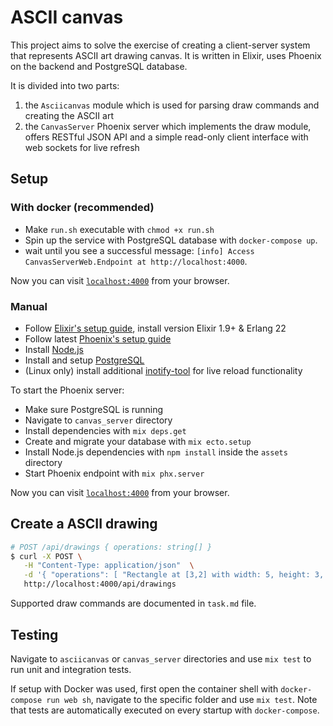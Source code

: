 # ASCII canvas

This project aims to solve the exercise of creating a client-server system that represents ASCII art drawing canvas. It is written in Elixir, uses Phoenix on the backend and PostgreSQL database.

It is divided into two parts:

1. the `Asciicanvas` module which is used for parsing draw commands and creating the ASCII art
2. the `CanvasServer` Phoenix server which implements the draw module, offers RESTful JSON API and a simple read-only client interface with web sockets for live refresh

## Setup

### With docker (recommended)

- Make `run.sh` executable with `chmod +x run.sh`
- Spin up the service with PostgreSQL database with `docker-compose up`.
- wait until you see a successful message: `[info] Access CanvasServerWeb.Endpoint at http://localhost:4000`.

Now you can visit [`localhost:4000`](http://localhost:4000) from your browser.

### Manual

- Follow [Elixir's setup guide](https://elixir-lang.org/install.html), install version Elixir 1.9+ & Erlang 22
- Follow latest [Phoenix's setup guide](https://hexdocs.pm/phoenix/installation.html)
- Install [Node.js](https://nodejs.org/en/)
- Install and setup [PostgreSQL](https://wiki.postgresql.org/wiki/Detailed_installation_guides)
- (Linux only) install additional [inotify-tool](https://github.com/inotify-tools/inotify-tools/wiki) for live reload functionality

To start the Phoenix server:

- Make sure PostgreSQL is running
- Navigate to `canvas_server` directory
- Install dependencies with `mix deps.get`
- Create and migrate your database with `mix ecto.setup`
- Install Node.js dependencies with `npm install` inside the `assets` directory
- Start Phoenix endpoint with `mix phx.server`

Now you can visit [`localhost:4000`](http://localhost:4000) from your browser.

## Create a ASCII drawing

```bash
# POST /api/drawings { operations: string[] }
$ curl -X POST \
   -H "Content-Type: application/json"  \
   -d '{ "operations": [ "Rectangle at [3,2] with width: 5, height: 3, outline character: `@`, fill character: `X`", "Flood fill at `[0, 0]` with fill character `-` (canvas presented in 32x12 size)", "- Rectangle at `[5, 5]` with width `5`, height `3`, outline character: `#`, fill: `none`" ] }' \
   http://localhost:4000/api/drawings
```

Supported draw commands are documented in `task.md` file.

## Testing

Navigate to `asciicanvas` or `canvas_server` directories and use `mix test` to run unit and integration tests.

If setup with Docker was used, first open the container shell with `docker-compose run web sh`, navigate to the specific folder and use `mix test`. Note that tests are automatically executed on every startup with `docker-compose`.
